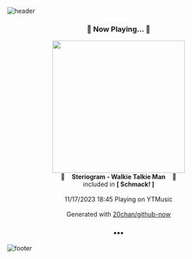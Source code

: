 ![header](https://capsule-render.vercel.app/api?type=wave&height=170&section=header&fontColor=090707&fontAlignX=45&fontAlignY=65&fontSize=100)

<h3 align="center">🎵 Now Playing... 🎵</h3>
<p align="center">
  <a href="https://music.youtube.com/watch?v=rsbTdhCLpNE">
    <img width="300" src="https://lh3.googleusercontent.com/JpRLnvCIZPBqjXovCl1GzqBaDRjNYZVFOUvJ3ZO7xQDFMVFQms19cDKWg49WcS-dfyIp5_uGqV20DhJV">
  </a>
  <br>
  🎵&nbsp&nbsp&nbsp <b>Steriogram - Walkie Talkie Man</b> &nbsp&nbsp&nbsp🎵
  <br>
  included in <b>[ Schmack! ]</b>
  
  <br />
  <br />
  11/17/2023 18:45 Playing on YTMusic
  <br />
  <br />
  Generated with <a href="https://github.com/20chan/github-now">20chan/github-now</a>
</p>

<h3 align="center">•••</h3>

![footer](https://capsule-render.vercel.app/api?type=wave&height=150&section=footer)
